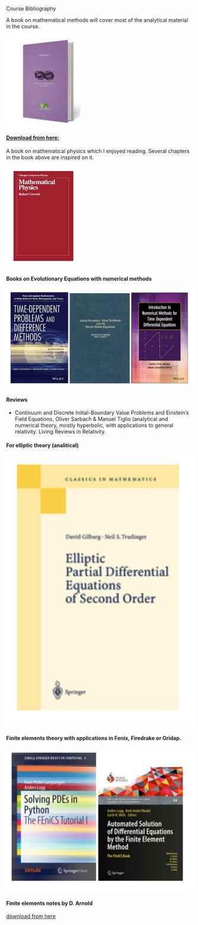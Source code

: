 Course Bibliography

A book on mathematical methods will cover most of the analytical material in the course.

<img src="Images/libro_metodos.png" alt="Mathematical Methods of Physics (in spanish)" width="200">


 
#### [Download from here:](https://github.com/reula/libro_metodos/blob/master/Current_garamond/libro_gar.pdf)

A book on mathematical physics which I enjoyed reading. Several chapters in the book above are inspired on it.

<img src="Images/geroch_book.png" alt="Mathematical Physics" width="200">


#### Books on Evolutionary Equations with numerical methods

![](images/evolution.png)


#### Reviews
- Continuum and Discrete Initial-Boundary Value Problems and Einstein’s Field Equations, Oliver Sarbach & Manuel Tiglio (analytical and numerical theory, mostly hyperbolic, with applications to general relativity. Living Reviews in Relativity.



#### For elliptic theory (analitical)

![](images/elliptic.png)

#### Finite elements theory with applications in Fenix, Firedrake or Gridap.

![](images/finite_elements.png)


#### Finite elements notes by D. Arnold 
[download from here](https://www-users.cse.umn.edu/~arnold/8445-8446.14-15/notes.pdf)

